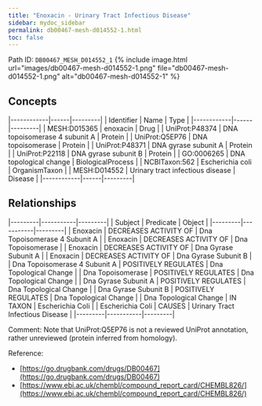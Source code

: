 ```yaml
---
title: "Enoxacin - Urinary Tract Infectious Disease"
sidebar: mydoc_sidebar
permalink: db00467-mesh-d014552-1.html
toc: false 
---
```



Path ID: `DB00467_MESH_D014552_1`
{% include image.html url="images/db00467-mesh-d014552-1.png" file="db00467-mesh-d014552-1.png" alt="db00467-mesh-d014552-1" %}

## Concepts

|------------|------|---------|
| Identifier | Name | Type    |
|------------|------|---------|
| MESH:D015365 | enoxacin | Drug |
| UniProt:P48374 | DNA topoisomerase 4 subunit A | Protein |
| UniProt:Q5EP76 | DNA topoisomerase | Protein |
| UniProt:P48371 | DNA gyrase subunit A | Protein |
| UniProt:P22118 | DNA gyrase subunit B | Protein |
| GO:0006265 | DNA topological change | BiologicalProcess |
| NCBITaxon:562 | Escherichia coli | OrganismTaxon |
| MESH:D014552 | Urinary tract infectious disease | Disease |
|------------|------|---------|

## Relationships

|---------|-----------|---------|
| Subject | Predicate | Object  |
|---------|-----------|---------|
| Enoxacin | DECREASES ACTIVITY OF | Dna Topoisomerase 4 Subunit A |
| Enoxacin | DECREASES ACTIVITY OF | Dna Topoisomerase |
| Enoxacin | DECREASES ACTIVITY OF | Dna Gyrase Subunit A |
| Enoxacin | DECREASES ACTIVITY OF | Dna Gyrase Subunit B |
| Dna Topoisomerase 4 Subunit A | POSITIVELY REGULATES | Dna Topological Change |
| Dna Topoisomerase | POSITIVELY REGULATES | Dna Topological Change |
| Dna Gyrase Subunit A | POSITIVELY REGULATES | Dna Topological Change |
| Dna Gyrase Subunit B | POSITIVELY REGULATES | Dna Topological Change |
| Dna Topological Change | IN TAXON | Escherichia Coli |
| Escherichia Coli | CAUSES | Urinary Tract Infectious Disease |
|---------|-----------|---------|

Comment: Note that UniProt:Q5EP76 is not a reviewed UniProt annotation, rather unreviewed (protein inferred from homology).

Reference: 
  - [https://go.drugbank.com/drugs/DB00467](https://go.drugbank.com/drugs/DB00467)
  - [https://www.ebi.ac.uk/chembl/compound_report_card/CHEMBL826/](https://www.ebi.ac.uk/chembl/compound_report_card/CHEMBL826/)
